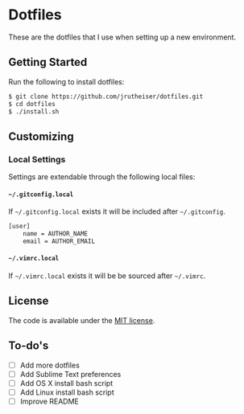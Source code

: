# Dotfiles

These are the dotfiles that I use when setting up a new environment.

## Getting Started

Run the following to install dotfiles:

```bash
$ git clone https://github.com/jrutheiser/dotfiles.git
$ cd dotfiles
$ ./install.sh
```

## Customizing

### Local Settings

Settings are extendable through the following local files:

#### `~/.gitconfig.local`

If `~/.gitconfig.local` exists it will be included after `~/.gitconfig`.

```bash
[user]
    name = AUTHOR_NAME
    email = AUTHOR_EMAIL
```

#### `~/.vimrc.local`

If `~/.vimrc.local` exists it will be be sourced after `~/.vimrc`.

## License

The code is available under the [MIT license](https://github.com/jrutheiser/dotfiles/blob/master/LICENSE).

## To-do's

* [ ] Add more dotfiles
* [ ] Add Sublime Text preferences
* [ ] Add OS X install bash script
* [ ] Add Linux install bash script
* [ ] Improve README
